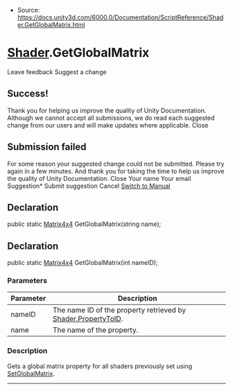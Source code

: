 * Source: https://docs.unity3d.com/6000.0/Documentation/ScriptReference/Shader.GetGlobalMatrix.html

#  [Shader](https://docs.unity3d.com/6000.0/Documentation/ScriptReference/Shader.html).GetGlobalMatrix
Leave feedback
Suggest a change
## Success!
Thank you for helping us improve the quality of Unity Documentation. Although we cannot accept all submissions, we do read each suggested change from our users and will make updates where applicable.
Close
## Submission failed
For some reason your suggested change could not be submitted. Please <a>try again</a> in a few minutes. And thank you for taking the time to help us improve the quality of Unity Documentation.
Close
Your name Your email Suggestion* Submit suggestion
Cancel
[Switch to Manual](https://docs.unity3d.com/6000.0/Documentation/Manual/class-Shader.html "Go to Shader Component in the Manual")
## Declaration
public static [Matrix4x4](https://docs.unity3d.com/6000.0/Documentation/ScriptReference/Matrix4x4.html) GetGlobalMatrix(string name); 
## Declaration
public static [Matrix4x4](https://docs.unity3d.com/6000.0/Documentation/ScriptReference/Matrix4x4.html) GetGlobalMatrix(int nameID); 
### Parameters
Parameter | Description  
---|---  
nameID | The name ID of the property retrieved by [Shader.PropertyToID](https://docs.unity3d.com/6000.0/Documentation/ScriptReference/Shader.PropertyToID.html).  
name | The name of the property.  
### Description
Gets a global matrix property for all shaders previously set using [SetGlobalMatrix](https://docs.unity3d.com/6000.0/Documentation/ScriptReference/Shader.SetGlobalMatrix.html).
* * *

